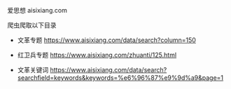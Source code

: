 爱思想 aisixiang.com

爬虫爬取以下目录

* 文革专题
https://www.aisixiang.com/data/search?column=150

* 红卫兵专题
https://www.aisixiang.com/zhuanti/125.html

* 文革关键词
https://www.aisixiang.com/data/search?searchfield=keywords&keywords=%e6%96%87%e9%9d%a9&page=1